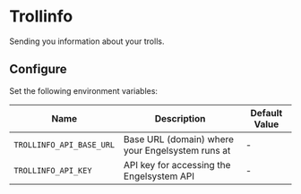 # Trollinfo

Sending you information about your trolls.

## Configure

Set the following environment variables:

| Name                     | Description                                      | Default Value |
| ------------------------ | ------------------------------------------------ | ------------- |
| `TROLLINFO_API_BASE_URL` | Base URL (domain) where your Engelsystem runs at | -             |
| `TROLLINFO_API_KEY`      | API key for accessing the Engelsystem API        | -             |

